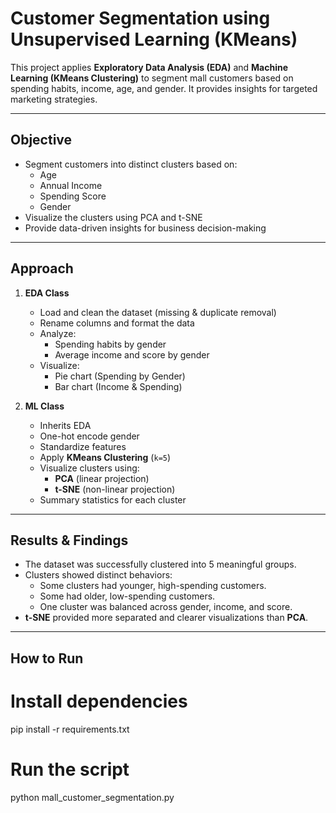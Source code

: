#  Customer Segmentation using Unsupervised Learning (KMeans)

This project applies **Exploratory Data Analysis (EDA)** and **Machine Learning (KMeans Clustering)** to segment mall customers based on spending habits, income, age, and gender. It provides insights for targeted marketing strategies.

---

##  Objective

- Segment customers into distinct clusters based on:
  - Age
  - Annual Income
  - Spending Score
  - Gender
- Visualize the clusters using PCA and t-SNE
- Provide data-driven insights for business decision-making

---

##  Approach

1. **EDA Class**
   - Load and clean the dataset (missing & duplicate removal)
   - Rename columns and format the data
   - Analyze:
     - Spending habits by gender
     - Average income and score by gender
   - Visualize:
     - Pie chart (Spending by Gender)
     - Bar chart (Income & Spending)

2. **ML Class**
   - Inherits EDA
   - One-hot encode gender
   - Standardize features
   - Apply **KMeans Clustering** (`k=5`)
   - Visualize clusters using:
     - **PCA** (linear projection)
     - **t-SNE** (non-linear projection)
   - Summary statistics for each cluster

---

## Results & Findings

- The dataset was successfully clustered into 5 meaningful groups.
- Clusters showed distinct behaviors:
  - Some clusters had younger, high-spending customers.
  - Some had older, low-spending customers.
  - One cluster was balanced across gender, income, and score.
- **t-SNE** provided more separated and clearer visualizations than **PCA**.

---

##  How to Run

# Install dependencies
pip install -r requirements.txt

# Run the script
python mall_customer_segmentation.py
